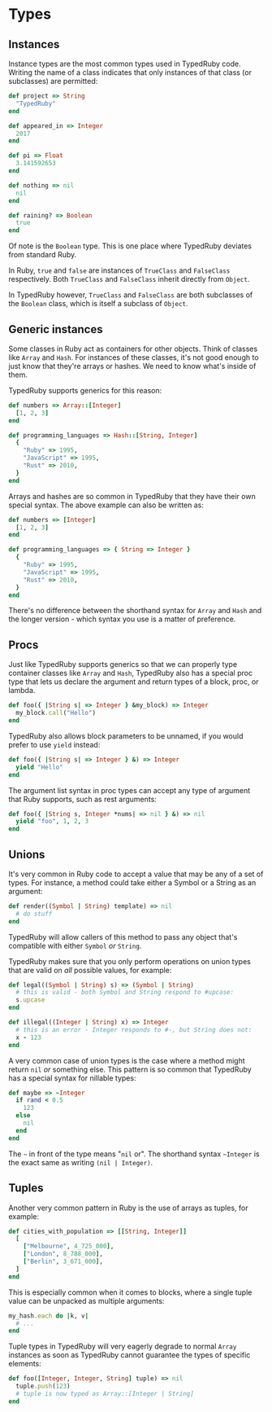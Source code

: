# Types

## Instances

Instance types are the most common types used in TypedRuby code. Writing the name of a class indicates that only instances of that class (or subclasses) are permitted:

```ruby
def project => String
  "TypedRuby"
end

def appeared_in => Integer
  2017
end

def pi => Float
  3.141592653
end

def nothing => nil
  nil
end

def raining? => Boolean
  true
end
```

Of note is the `Boolean` type. This is one place where TypedRuby deviates from standard Ruby.

In Ruby, `true` and `false` are instances of `TrueClass` and `FalseClass` respectively. Both `TrueClass` and `FalseClass` inherit directly from `Object`.

In TypedRuby however, `TrueClass` and `FalseClass` are both subclasses of the `Boolean` class, which is itself a subclass of `Object`.

## Generic instances

Some classes in Ruby act as containers for other objects. Think of classes like `Array` and `Hash`. For instances of these classes, it's not good enough to just know that they're arrays or hashes. We need to know what's inside of them.

TypedRuby supports generics for this reason:

```ruby
def numbers => Array::[Integer]
  [1, 2, 3]
end

def programming_languages => Hash::[String, Integer]
  {
    "Ruby" => 1995,
    "JavaScript" => 1995,
    "Rust" => 2010,
  }
end
```

Arrays and hashes are so common in TypedRuby that they have their own special syntax. The above example can also be written as:

```ruby
def numbers => [Integer]
  [1, 2, 3]
end

def programming_languages => { String => Integer }
  {
    "Ruby" => 1995,
    "JavaScript" => 1995,
    "Rust" => 2010,
  }
end
```

There's no difference between the shorthand syntax for `Array` and `Hash` and the longer version - which syntax you use is a matter of preference.

## Procs

Just like TypedRuby supports generics so that we can properly type container classes like `Array` and `Hash`, TypedRuby also has a special proc type that lets us declare the argument and return types of a block, proc, or lambda.

```ruby
def foo({ |String s| => Integer } &my_block) => Integer
  my_block.call("Hello")
end
```

TypedRuby also allows block parameters to be unnamed, if you would prefer to use `yield` instead:

```ruby
def foo({ |String s| => Integer } &) => Integer
  yield "Hello"
end
```

The argument list syntax in proc types can accept any type of argument that Ruby supports, such as rest arguments:

```ruby
def foo({ |String s, Integer *nums| => nil } &) => nil
  yield "foo", 1, 2, 3
end
```

## Unions

It's very common in Ruby code to accept a value that may be any of a set of types. For instance, a method could take either a Symbol or a String as an argument:

```ruby
def render((Symbol | String) template) => nil
  # do stuff
end
```

TypedRuby will allow callers of this method to pass any object that's compatible with either `Symbol` _or_ `String`.

TypedRuby makes sure that you only perform operations on union types that are valid on _all_ possible values, for example:

```ruby
def legal((Symbol | String) s) => (Symbol | String)
  # this is valid - both Symbol and String respond to #upcase:
  s.upcase
end

def illegal((Integer | String) x) => Integer
  # this is an error - Integer responds to #-, but String does not:
  x - 123
end
```

A very common case of union types is the case where a method might return `nil` _or_ something else. This pattern is so common that TypedRuby has a special syntax for nillable types:

```ruby
def maybe => ~Integer
  if rand < 0.5
    123
  else
    nil
  end
end
```

The `~` in front of the type means "`nil` or". The shorthand syntax `~Integer` is the exact same as writing `(nil | Integer)`.

## Tuples

Another very common pattern in Ruby is the use of arrays as tuples, for example:

```ruby
def cities_with_population => [[String, Integer]]
  [
    ["Melbourne", 4_725_000],
    ["London", 8_788_000],
    ["Berlin", 3_671_000],
  ]
end
```

This is especially common when it comes to blocks, where a single tuple value can be unpacked as multiple arguments:

```ruby
my_hash.each do |k, v|
  # ...
end
```

Tuple types in TypedRuby will very eagerly degrade to normal `Array` instances as soon as TypedRuby cannot guarantee the types of specific elements:

```ruby
def foo([Integer, Integer, String] tuple) => nil
  tuple.push(123)
  # tuple is now typed as Array::[Integer | String]
end
```
